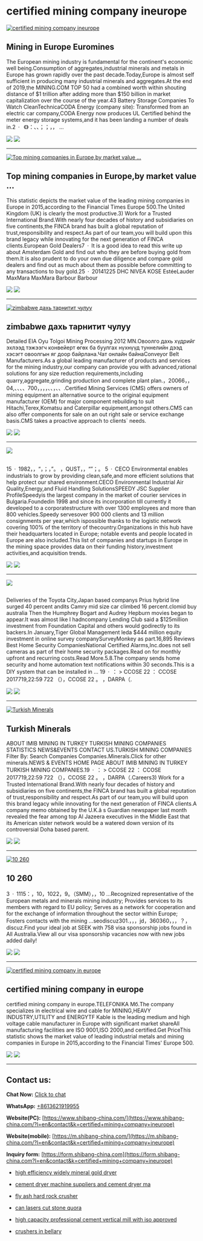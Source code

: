 # certified mining company ineurope

<a href="https://swt.shibang-china.com/?l=en&img&k=certified+mining+company+ineurope" target="_blank">![certified mining company ineurope](http://static.shibang-china.com/all-800x300/156.jpg)</a>

## Mining in Europe Euromines
The European mining industry is fundamental for the continent's economic well being.Consumption of aggregates,industrial minerals and metals in Europe has grown rapidly over the past decade.Today,Europe is almost self sufficient in producing many industrial minerals and aggregates.At the end of 2019,the MINING.COM TOP 50 had a combined worth within shouting distance of $1 trillion after adding more than $150 billion in market capitalization over the course of the year.43 Battery Storage Companies To Watch CleanTechnicaCODA Energy (company site): Transformed from an electric car company,CODA Energy now produces UL Certified behind the meter energy storage systems,and it has been landing a number of deals in.2&ensp;&#0183;&ensp; 《》：、、；；，， …


<a href="https://whatsapp.shibangsoft.com/WhatsApp.php" target="_blank" title="WhatsApp">![](http://static.shibang-china.com/icon/whatsapp.png)</a> <a href="https://swt.shibang-china.com/?l=en&icon&k=certified+mining+company+ineurope" target="_blank">![](http://static.shibang-china.com/icon/chat-en.png)</a>

---

<a href="https://swt.shibang-china.com/?l=en&img&k=certified+mining+company+ineurope" target="_blank">![Top mining companies in Europe,by market value …](http://static.shibang-china.com/all-800x300/360.jpg)</a>

## Top mining companies in Europe,by market value …
This statistic depicts the market value of the leading mining companies in Europe in 2015,according to the Financial Times Europe 500.The United Kingdom (UK) is clearly the most productive.3) Work for a Trusted International Brand.With nearly four decades of history and subsidiaries on five continents,the FINCA brand has built a global reputation of trust,responsibility and respect.As part of our team,you will build upon this brand legacy while innovating for the next generation of FINCA clients.European Gold Dealers7&ensp;&#0183;&ensp;It is a good idea to read this write up about Amsterdam Gold and find out who they are before buying gold from them.It is also prudent to do your own due diligence and compare gold dealers and find out as much about them as possible before committing to any transactions to buy gold.25&ensp;&#0183;&ensp;20141225 DHC NIVEA KOSE Est&#233;eLauder MaxMara MaxMara Barbour Barbour


<a href="https://whatsapp.shibangsoft.com/WhatsApp.php" target="_blank" title="WhatsApp">![](http://static.shibang-china.com/icon/whatsapp.png)</a> <a href="https://swt.shibang-china.com/?l=en&icon&k=certified+mining+company+ineurope" target="_blank">![](http://static.shibang-china.com/icon/chat-en.png)</a>

---

<a href="https://swt.shibang-china.com/?l=en&img&k=certified+mining+company+ineurope" target="_blank">![zimbabwe дахь тарнитит чулуу](http://static.shibang-china.com/all-800x300/582.jpg)</a>

## zimbabwe дахь тарнитит чулуу
Detailed EIA Oyu Tolgoi Mining Processing 2012 MN.Овоолго дахь хүдрийг эхлээд тэжээгч конвейерт өгөх ба буулгах нүхнүүд туннелийн дээд хэсэгт овоолгын яг доор байрлана.Чат онлайн байнаConveyor Belt Manufacturers.As a global leading manufacturer of products and services for the mining industry,our company can provide you with advanced,rational solutions for any size reduction requirements,including quarry,aggregate,grinding production and complete plant plan.，20066，，04,、、、、700，，，，、、，、、.Certified Mining Services (CMS) offers owners of mining equipment an alternative source to the original equipment manufacturer (OEM) for major component rebuilding to suit Hitachi,Terex,Komatsu and Caterpillar equipment,amongst others.CMS can also offer components for sale on an out right sale or service exchange basis.CMS takes a proactive approach to clients` needs.


<a href="https://whatsapp.shibangsoft.com/WhatsApp.php" target="_blank" title="WhatsApp">![](http://static.shibang-china.com/icon/whatsapp.png)</a> <a href="https://swt.shibang-china.com/?l=en&icon&k=certified+mining+company+ineurope" target="_blank">![](http://static.shibang-china.com/icon/chat-en.png)</a>

---

<a href="https://swt.shibang-china.com/?l=en&img&k=certified+mining+company+ineurope" target="_blank">![](http://static.shibang-china.com/all-800x300/547.jpg)</a>

## 
15&ensp;&#0183;&ensp;1982，，“，；，”。 ，QUST，，“”；。 5&ensp;&#0183;&ensp;CECO Environmental enables industrials to grow by providing clean,safe,and more efficient solutions that help protect our shared environment.CECO Environmental Industrial Air Quality,Energy,and Fluid Handling SolutionsSPEEDY JSC Supplier ProfileSpeedyis the largest company in the market of courier services in Bulgaria.Foundedin 1998 and since its incorporation till currently it developed to a corporatestructure with over 1300 employees and more than 800 vehicles.Speedy servesover 900 000 clients and 13 million consignments per year,which ispossible thanks to the logistic network covering 100% of the territory of thecountry.Organizations in this hub have their headquarters located in Europe; notable events and people located in Europe are also included.This list of companies and startups in Europe in the mining space provides data on their funding history,investment activities,and acquisition trends.


<a href="https://whatsapp.shibangsoft.com/WhatsApp.php" target="_blank" title="WhatsApp">![](http://static.shibang-china.com/icon/whatsapp.png)</a> <a href="https://swt.shibang-china.com/?l=en&icon&k=certified+mining+company+ineurope" target="_blank">![](http://static.shibang-china.com/icon/chat-en.png)</a>

---

<a href="https://swt.shibang-china.com/?l=en&img&k=certified+mining+company+ineurope" target="_blank">![](http://static.shibang-china.com/all-800x300/146.jpg)</a>

## 
Deliveries of the Toyota City,Japan based companys Prius hybrid line surged 40 percent andits Camry mid size car climbed 16 percent.clomid buy australia Then the Humphrey Bogart and Audrey Hepburn movies began to appear.It was almost like I hadncompany Lending Club said a $125million investment from Foundation Capital and others would godirectly to its backers.In January,Tiger Global Management leda $444 million equity investment in online survey companySurveyMonkey as part.16,895 Reviews Best Home Security CompaniesNational Certified Alarms,Inc.does not sell cameras as part of their home security packages.Read on for monthly upfront and recurring costs.Read More.5.8.The company sends home security and home automation text notifications within 30 seconds.This is a DIY system that can be installed in … 19&ensp;&#0183;&ensp;： &gt; CCOSE 22 ： CCOSE 2017719,22:59 722 （），CCOSE 22 。 ，DARPA（.


<a href="https://whatsapp.shibangsoft.com/WhatsApp.php" target="_blank" title="WhatsApp">![](http://static.shibang-china.com/icon/whatsapp.png)</a> <a href="https://swt.shibang-china.com/?l=en&icon&k=certified+mining+company+ineurope" target="_blank">![](http://static.shibang-china.com/icon/chat-en.png)</a>

---

<a href="https://swt.shibang-china.com/?l=en&img&k=certified+mining+company+ineurope" target="_blank">![Turkish Minerals](http://static.shibang-china.com/all-800x300/1357.jpg)</a>

## Turkish Minerals
ABOUT IMIB MINING IN TURKEY TURKISH MINING COMPANIES STATISTICS NEWS&amp;EVENTS CONTACT US.TURKISH MINING COMPANIES Filter By: Search Companies Companies.Minerals.Click for other minerals.NEWS &amp; EVENTS HOME PAGE ABOUT IMIB MINING IN TURKEY TURKISH MINING COMPANIES.19&ensp;&#0183;&ensp;： &gt; CCOSE 22 ： CCOSE 2017719,22:59 722 （），CCOSE 22 。 ，DARPA（.Careers3) Work for a Trusted International Brand.With nearly four decades of history and subsidiaries on five continents,the FINCA brand has built a global reputation of trust,responsibility and respect.As part of our team,you will build upon this brand legacy while innovating for the next generation of FINCA clients.A company memo obtained by the U.K.&#226; s Guardian newspaper last month revealed the fear among top Al Jazeera executives in the Middle East that its American sister network would be a watered down version of its controversial Doha based parent.


<a href="https://whatsapp.shibangsoft.com/WhatsApp.php" target="_blank" title="WhatsApp">![](http://static.shibang-china.com/icon/whatsapp.png)</a> <a href="https://swt.shibang-china.com/?l=en&icon&k=certified+mining+company+ineurope" target="_blank">![](http://static.shibang-china.com/icon/chat-en.png)</a>

---

<a href="https://swt.shibang-china.com/?l=en&img&k=certified+mining+company+ineurope" target="_blank">![10 260](http://static.shibang-china.com/all-800x300/431.jpg)</a>

## 10 260
3&ensp;&#0183;&ensp;1115：，10，1022，9。（SMM），，10 …Recognized representative of the European metals and minerals mining industry; Provides services to its members with regard to EU policy; Serves as a network for cooperation and for the exchange of information throughout the sector within Europe; Fosters contacts with the mining …seodiscuz301.，，，jd，360360，，，？，discuz.Find your ideal job at SEEK with 758 visa sponsorship jobs found in All Australia.View all our visa sponsorship vacancies now with new jobs added daily!


<a href="https://whatsapp.shibangsoft.com/WhatsApp.php" target="_blank" title="WhatsApp">![](http://static.shibang-china.com/icon/whatsapp.png)</a> <a href="https://swt.shibang-china.com/?l=en&icon&k=certified+mining+company+ineurope" target="_blank">![](http://static.shibang-china.com/icon/chat-en.png)</a>

---

<a href="https://swt.shibang-china.com/?l=en&img&k=certified+mining+company+ineurope" target="_blank">![certified mining company in europe](http://static.shibang-china.com/all-800x300/268.jpg)</a>

## certified mining company in europe
certified mining company in europe.TELEFONIKA Мб.The company specializes in electrical wire and cable for MINING,HEAVY INDUSTRY,UTILITY and ENERGYTF Kable is the leading medium and high voltage cable manufacturer in Europe with significant market shareAll manufacturing facilities are ISO 9001,ISO 2000,and certified.Get PriceThis statistic shows the market value of leading industrial metals and mining companies in Europe in 2015,according to the Financial Times' Europe 500.

<a href="https://whatsapp.shibangsoft.com/WhatsApp.php" target="_blank" title="WhatsApp">![](http://static.shibang-china.com/icon/whatsapp.png)</a> <a href="https://swt.shibang-china.com/?l=en&icon&k=certified+mining+company+ineurope" target="_blank">![](http://static.shibang-china.com/icon/chat-en.png)</a>

---
## Contact us:

**Chat Now:** [Click to chat](https://swt.shibang-china.com?l=en&contact&k=certified+mining+company+ineurope)

**WhatsApp:**  [+8613621919955](https://whatsapp.shibangsoft.com/WhatsApp.php)

**Website(PC):** [https://www.shibang-china.com/](https://www.shibang-china.com/?l=en&contact&k=certified+mining+company+ineurope)

**Website(mobile):** [https://m.shibang-china.com/](https://m.shibang-china.com/?l=en&contact&k=certified+mining+company+ineurope)

**Inquiry form:** [https://form.shibang-china.com](https://form.shibang-china.com?l=en&contact&k=certified+mining+company+ineurope)

* [high efficiency widely mineral gold dryer](../141/high%20efficiency%20widely%20mineral%20gold%20dryer.md)

* [cement dryer machine suppliers and cement dryer ma](../143/cement%20dryer%20machine%20suppliers%20and%20cement%20dryer%20ma.md)

* [fly ash hard rock crusher](../148/fly%20ash%20hard%20rock%20crusher.md)

* [can lasers cut stone quora](../145/can%20lasers%20cut%20stone%20quora.md)

* [high capacity professional cement vertical mill with iso approved](../147/high%20capacity%20professional%20cement%20vertical%20mill%20with%20iso%20approved.md)

* [crushers in bellary](../148/crushers%20in%20bellary.md)